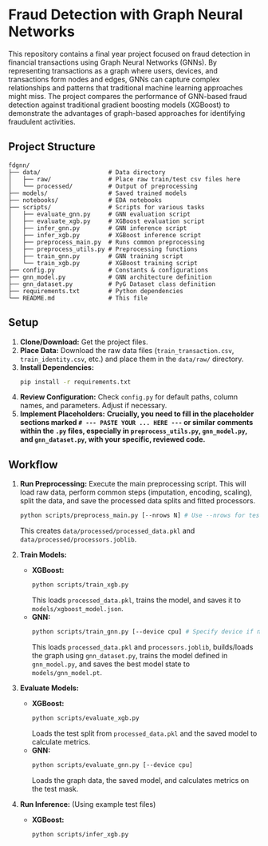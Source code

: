 # Fraud Detection with Graph Neural Networks
This repository contains a final year project focused on fraud detection in financial transactions using Graph Neural Networks (GNNs). By representing transactions as a graph where users, devices, and transactions form nodes and edges, GNNs can capture complex relationships and patterns that traditional machine learning approaches might miss. The project compares the performance of GNN-based fraud detection against traditional gradient boosting models (XGBoost) to demonstrate the advantages of graph-based approaches for identifying fraudulent activities.

## Project Structure
```
fdgnn/
├── data/                   # Data directory
│   ├── raw/                # Place raw train/test csv files here
│   └── processed/          # Output of preprocessing
├── models/                 # Saved trained models
├── notebooks/              # EDA notebooks
├── scripts/                # Scripts for various tasks
│   ├── evaluate_gnn.py     # GNN evaluation script
│   ├── evaluate_xgb.py     # XGBoost evaluation script
│   ├── infer_gnn.py        # GNN inference script
│   ├── infer_xgb.py        # XGBoost inference script
│   ├── preprocess_main.py  # Runs common preprocessing
│   ├── preprocess_utils.py # Preprocessing functions
│   ├── train_gnn.py        # GNN training script
│   └── train_xgb.py        # XGBoost training script
├── config.py               # Constants & configurations
├── gnn_model.py            # GNN architecture definition
├── gnn_dataset.py          # PyG Dataset class definition
├── requirements.txt        # Python dependencies
└── README.md               # This file
```


## Setup

1.  **Clone/Download:** Get the project files.
2.  **Place Data:** Download the raw data files (`train_transaction.csv`, `train_identity.csv`, etc.) and place them in the `data/raw/` directory.
3.  **Install Dependencies:**
    ```bash
    pip install -r requirements.txt
    ```
4.  **Review Configuration:** Check `config.py` for default paths, column names, and parameters. Adjust if necessary.
5.  **Implement Placeholders:** **Crucially, you need to fill in the placeholder sections marked `# --- PASTE YOUR ... HERE ---` or similar comments within the `.py` files, especially in `preprocess_utils.py`, `gnn_model.py`, and `gnn_dataset.py`, with your specific, reviewed code.**

## Workflow

1.  **Run Preprocessing:** Execute the main preprocessing script. This will load raw data, perform common steps (imputation, encoding, scaling), split the data, and save the processed data splits and fitted processors.
    ```bash
    python scripts/preprocess_main.py [--nrows N] # Use --nrows for testing with fewer rows
    ```
    This creates `data/processed/processed_data.pkl` and `data/processed/processors.joblib`.

2.  **Train Models:**
    *   **XGBoost:**
        ```bash
        python scripts/train_xgb.py
        ```
        This loads `processed_data.pkl`, trains the model, and saves it to `models/xgboost_model.json`.
    *   **GNN:**
        ```bash
        python scripts/train_gnn.py [--device cpu] # Specify device if needed
        ```
        This loads `processed_data.pkl` and `processors.joblib`, builds/loads the graph using `gnn_dataset.py`, trains the model defined in `gnn_model.py`, and saves the best model state to `models/gnn_model.pt`.

3.  **Evaluate Models:**
    *   **XGBoost:**
        ```bash
        python scripts/evaluate_xgb.py
        ```
        Loads the test split from `processed_data.pkl` and the saved model to calculate metrics.
    *   **GNN:**
        ```bash
        python scripts/evaluate_gnn.py [--device cpu]
        ```
        Loads the graph data, the saved model, and calculates metrics on the test mask.

4.  **Run Inference:** (Using example test files)
    *   **XGBoost:**
        ```bash
        python scripts/infer_xgb.py
